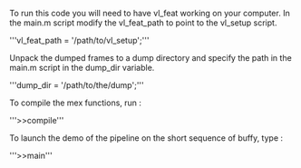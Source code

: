 
To run this code you will need to have vl_feat working on your computer.
In the main.m script modify the vl_feat_path to point to the vl_setup script.

'''vl_feat_path = '/path/to/vl_setup';'''

Unpack the dumped frames to a dump directory and specify the path in the main.m script in the dump_dir variable.

'''dump_dir = '/path/to/the/dump';'''

To compile the mex functions, run :

'''>>compile'''

To launch the demo of the pipeline on the short sequence of buffy, type :

'''>>main'''
